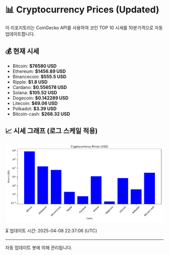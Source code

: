 
# 📊 Cryptocurrency Prices (Updated)

이 리포지토리는 CoinGecko API를 사용하여 코인 TOP 10 시세를 10분가격으로 자동 업데이트합니다.

## 💰 현재 시세
- Bitcoin: **$76580 USD**
- Ethereum: **$1456.89 USD**
- Binancecoin: **$555.5 USD**
- Ripple: **$1.8 USD**
- Cardano: **$0.556578 USD**
- Solana: **$105.52 USD**
- Dogecoin: **$0.142289 USD**
- Litecoin: **$69.06 USD**
- Polkadot: **$3.39 USD**
- Bitcoin-cash: **$268.32 USD**

## 📈 시세 그래프 (로그 스케일 적용)
![Crypto Prices](crypto_prices.png)

⏳ 업데이트 시간: 2025-04-08 22:37:06 (UTC)

---
자동 업데이트 봇에 의해 관리됩니다.
